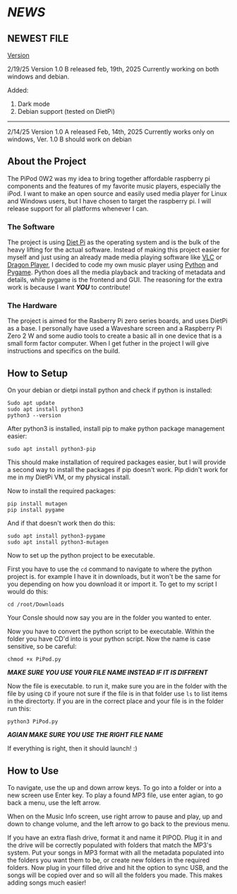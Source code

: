 # ***NEWS*** #

## NEWEST FILE ##
[Version](https://github.com/MDdude807/PiPod-0-W-2/blob/main/Versions/Ver%201.0B/PiPod.py)

2/19/25 Version 1.0 B released feb, 19th, 2025
Currently working on both windows and debian.

Added:

1. Dark mode
2. Debian support (tested on DietPi)
______________________________________
2/14/25 Version 1.0 A released Feb, 14th, 2025
Currently works only on windows, Ver. 1.0 B should work on debian

## About the Project
The PiPod 0W2 was my idea to bring together affordable raspberry pi components and the features of my favorite music players, especially the iPod. I want to make an open source and easily used media player for Linux and Windows users, but I have chosen to target the raspberry pi. I will release support for all platforms whenever I can.

### The Software
The project is using [Diet Pi](https://dietpi.com/) as the operating system and is the bulk of the heavy lifting for the actual software. Instead of making this project easier for myself and just using an already made media playing software like [VLC](https://www.videolan.org/vlc/) or [Dragon Player](https://apps.kde.org/dragonplayer/), I decided to code my own music player using [Python](https://www.python.org/) and [Pygame](https://www.pygame.org/news). Python does all the media playback and tracking of metadata and details, while pygame is the frontend and GUI. The reasoning for the extra work is because I want ***YOU*** to contribute!

### The Hardware
The project is aimed for the Rasberry Pi zero series boards, and uses DietPi as a base. I personally have used a Waveshare screen and a Raspberry Pi Zero 2 W and some audio tools to create a basic all in one device that is a small form factor computer. When I get futher in the project I will give instructions and specifics on the build.

## How to Setup
On your debian or dietpi install python and check if python is installed:
```
Sudo apt update
sudo apt install python3
python3 --version
```

After python3 is installed, install pip to make python package management easier:
```
sudo apt install python3-pip
```
This should make installation of required packages easier, but I will provide a second way to install the packages if pip doesn't work. Pip didn't work for me in my DietPi VM, or my physical install.

Now to install the required packages:
```
pip install mutagen
pip install pygame
```
And if that doesn't work then do this:
```
sudo apt install python3-pygame
sudo apt install python3-mutagen
```

Now to set up the python project to be executable.

First you have to use the `cd` command to navigate to where the python project is. for example I have it in downloads, but it won't be the same for you depending on how you download it or import it. To get to my script I would do this:
```
cd /root/Downloads
```
Your Consle should now say you are in the folder you wanted to enter.

Now you have to convert the python script to be executable. Within the folder you have CD'd into is your python script. Now the name is case sensitive, so be careful:
```
chmod +x PiPod.py
```
***MAKE SURE YOU USE YOUR FILE NAME INSTEAD IF IT IS DIFFRENT***

Now the file is executable. to run it, make sure you are in the folder with the file by using `CD` if youre not sure if the file is in that folder use `ls` to list items in the directorty. If you are in the correct place and your file is in the folder run this:
```
python3 PiPod.py
```
***AGIAN MAKE SURE YOU USE THE RIGHT FILE NAME***

If everything is right, then it should launch! :)

## How to Use
To navigate, use the up and down arrow keys. To go into a folder or into a new screen use Enter key. To play a found MP3 file, use enter agian, to go back a menu, use the left arrow.

When on the Music Info screen, use right arrow to pause and play, up and down to change volume, and the left arrow to go back to the previous menu.

If you have an extra flash drive, format it and name it PIPOD. Plug it in and the drive will be correctly populated with folders that match the MP3's system. Put your songs in MP3 format with all the metadata populated into the folders you want them to be, or create new folders in the required folders. Now plug in your filled drive and hit the option to sync USB, and the songs will be copied over and so will all the folders you made. This makes adding songs much easier!
